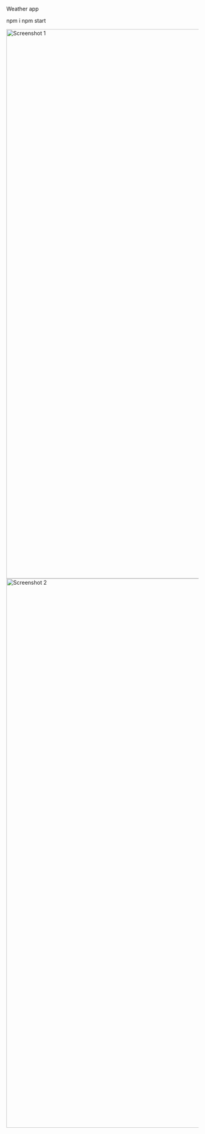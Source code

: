 Weather app

npm i
npm start

<img width="1440" alt="Screenshot 1" src="https://github.com/TaaviToomsalu/weather-app/assets/51129235/20955d90-b1bd-4440-96ec-64f62f9edd17">

<img width="1440" alt="Screenshot 2" src="https://github.com/TaaviToomsalu/weather-app/assets/51129235/db8ff531-834a-435a-9db2-415c90dd0ce6">
